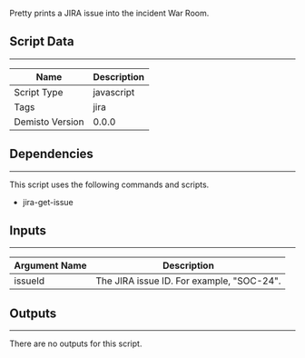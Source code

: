 Pretty prints a JIRA issue into the incident War Room.

## Script Data
---

| **Name** | **Description** |
| --- | --- |
| Script Type | javascript |
| Tags | jira |
| Demisto Version | 0.0.0 |

## Dependencies
---
This script uses the following commands and scripts.
* jira-get-issue

## Inputs
---

| **Argument Name** | **Description** |
| --- | --- |
| issueId | The JIRA issue ID. For example, "SOC-24". |

## Outputs
---
There are no outputs for this script.
